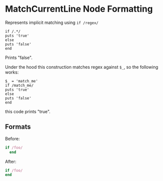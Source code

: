 <!-- BEGIN_AUTOGENERATED -->
# MatchCurrentLine Node Formatting

Represents implicit matching using `if /regex/`

```text
if /.*/
puts 'true'
else
puts 'false'
end
```
Prints "false".

Under the hood this construction matches regex against `$_`, so the following works:
```text
$_ = 'match_me'
if /match_me/
puts 'true'
else
puts 'false'
end
```
this code prints "true".
<!-- END_AUTOGENERATED -->

## Formats

Before:

```ruby
if /foo/
  end
```

After:

```ruby
if /foo/
end
```
